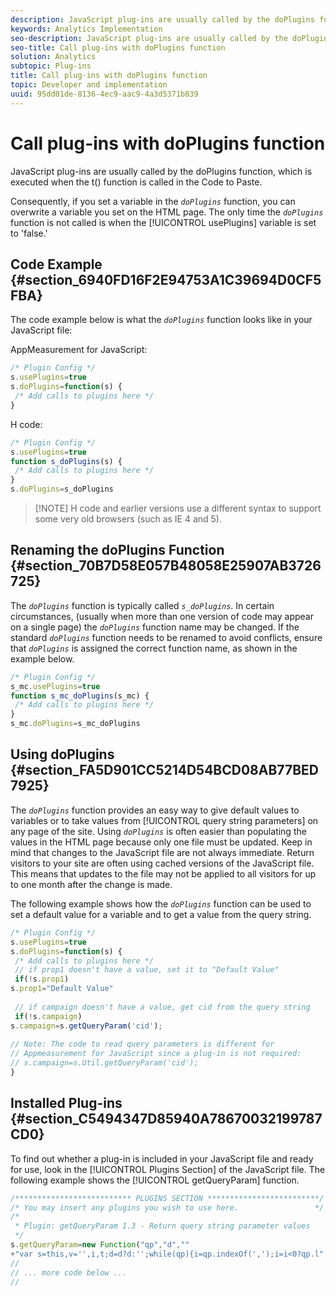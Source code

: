 ```yaml
---
description: JavaScript plug-ins are usually called by the doPlugins function, which is executed when the t() function is called in the Code to Paste.
keywords: Analytics Implementation
seo-description: JavaScript plug-ins are usually called by the doPlugins function, which is executed when the t() function is called in the Code to Paste.
seo-title: Call plug-ins with doPlugins function
solution: Analytics
subtopic: Plug-ins
title: Call plug-ins with doPlugins function
topic: Developer and implementation
uuid: 95dd01de-8136-4ec9-aac9-4a3d5371b839
---
```


# Call plug-ins with doPlugins function

JavaScript plug-ins are usually called by the doPlugins function, which is executed when the t() function is called in the Code to Paste.

Consequently, if you set a variable in the *`doPlugins`* function, you can overwrite a variable you set on the HTML page. The only time the *`doPlugins`* function is not called is when the [!UICONTROL usePlugins] variable is set to 'false.'

## Code Example {#section_6940FD16F2E94753A1C39694D0CF5FBA}

The code example below is what the *`doPlugins`* function looks like in your JavaScript file:

AppMeasurement for JavaScript:

```js
/* Plugin Config */ 
s.usePlugins=true 
s.doPlugins=function(s) { 
 /* Add calls to plugins here */ 
}
```

H code:

```js
/* Plugin Config */ 
s.usePlugins=true 
function s_doPlugins(s) { 
 /* Add calls to plugins here */ 
} 
s.doPlugins=s_doPlugins
```

> [!NOTE] H code and earlier versions use a different syntax to support some very old browsers (such as IE 4 and 5).

## Renaming the doPlugins Function {#section_70B7D58E057B48058E25907AB3726725}

The *`doPlugins`* function is typically called *`s_doPlugins`*. In certain circumstances, (usually when more than one version of code may appear on a single page) the *`doPlugins`* function name may be changed. If the standard *`doPlugins`* function needs to be renamed to avoid conflicts, ensure that *`doPlugins`* is assigned the correct function name, as shown in the example below.

```js
/* Plugin Config */ 
s_mc.usePlugins=true 
function s_mc_doPlugins(s_mc) { 
 /* Add calls to plugins here */ 
} 
s_mc.doPlugins=s_mc_doPlugins 

```

## Using doPlugins {#section_FA5D901CC5214D54BCD08AB77BED7925}

The *`doPlugins`* function provides an easy way to give default values to variables or to take values from [!UICONTROL query string parameters] on any page of the site. Using *`doPlugins`* is often easier than populating the values in the HTML page because only one file must be updated. Keep in mind that changes to the JavaScript file are not always immediate. Return visitors to your site are often using cached versions of the JavaScript file. This means that updates to the file may not be applied to all visitors for up to one month after the change is made.

The following example shows how the *`doPlugins`* function can be used to set a default value for a variable and to get a value from the query string.

```js
/* Plugin Config */ 
s.usePlugins=true 
s.doPlugins=function(s) { 
 /* Add calls to plugins here */ 
 // if prop1 doesn't have a value, set it to "Default Value" 
 if(!s.prop1) 
s.prop1="Default Value" 
 
 // if campaign doesn't have a value, get cid from the query string 
 if(!s.campaign) 
s.campaign=s.getQueryParam('cid'); 
 
// Note: The code to read query parameters is different for  
// Appmeasurement for JavaScript since a plug-in is not required: 
// s.campaign=s.Util.getQueryParam('cid'); 
} 

```

## Installed Plug-ins {#section_C5494347D85940A78670032199787CD0}

To find out whether a plug-in is included in your JavaScript file and ready for use, look in the [!UICONTROL Plugins Section] of the JavaScript file. The following example shows the [!UICONTROL getQueryParam] function.

```js
/************************** PLUGINS SECTION *************************/ 
/* You may insert any plugins you wish to use here.                 */ 
/* 
 * Plugin: getQueryParam 1.3 - Return query string parameter values 
 */ 
s.getQueryParam=new Function("qp","d","" 
+"var s=this,v='',i,t;d=d?d:'';while(qp){i=qp.indexOf(',');i=i<0?qp.l" 
// 
// ... more code below ...
// 

```

